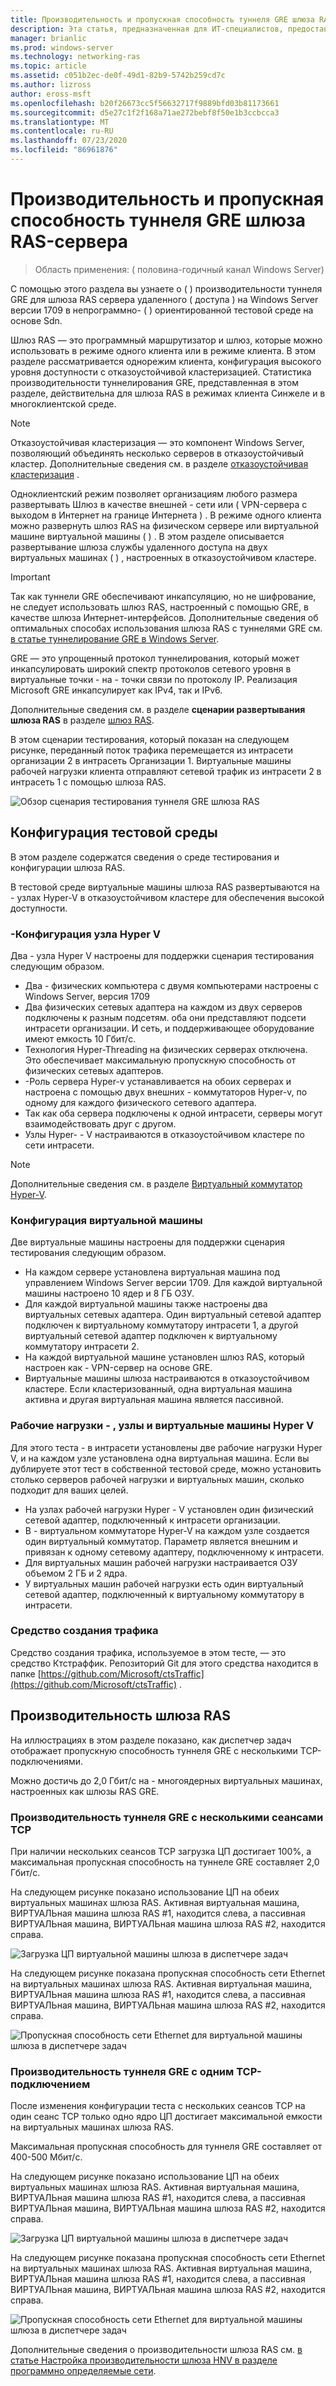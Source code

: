 ```yaml
---
title: Производительность и пропускная способность туннеля GRE шлюза RAS-сервера
description: Эта статья, предназначенная для ИТ-специалистов, предоставляет сведения о производительности для туннелей GRE-трафика шлюза RAS.
manager: brianlic
ms.prod: windows-server
ms.technology: networking-ras
ms.topic: article
ms.assetid: c051b2ec-de0f-49d1-82b9-5742b259cd7c
ms.author: lizross
author: eross-msft
ms.openlocfilehash: b20f26673cc5f56632717f9889bfd03b81173661
ms.sourcegitcommit: d5e27c1f2f168a71ae272bebf8f50e1b3ccbcca3
ms.translationtype: MT
ms.contentlocale: ru-RU
ms.lasthandoff: 07/23/2020
ms.locfileid: "86961876"
---
```

# <a name="ras-gateway-gre-tunnel-throughput-and-performance"></a>Производительность и пропускная способность туннеля GRE шлюза RAS-сервера

>Область применения: \( половина-годичный канал Windows Server\)

С помощью этого раздела вы узнаете о \( \) производительности туннеля GRE для шлюза RAS сервера удаленного \( доступа \) на Windows Server версии 1709 в непрограммно- \( \) ориентированной тестовой среде на основе Sdn.

Шлюз RAS — это программный маршрутизатор и шлюз, которые можно использовать в режиме одного клиента или в режиме клиента. В этом разделе рассматривается однорежим клиента, конфигурация высокого уровня доступности с отказоустойчивой кластеризацией. Статистика производительности туннелирования GRE, представленная в этом разделе, действительна для шлюза RAS в режимах клиента Синжеле и в многоклиентской среде.

>[!NOTE]
>Отказоустойчивая кластеризация — это компонент Windows Server, позволяющий объединять несколько серверов в отказоустойчивый кластер. Дополнительные сведения см. в разделе [отказоустойчивая кластеризация](../../../failover-clustering/failover-clustering-overview.md) .

Одноклиентский режим позволяет организациям любого размера развертывать Шлюз в качестве внешней \- сети или \( VPN-сервера с выходом в Интернет на границе Интернета \) . В режиме одного клиента можно развернуть шлюз RAS на физическом сервере или виртуальной машине виртуальной машины \( \) . В этом разделе описывается развертывание шлюза службы удаленного доступа на двух виртуальных машинах \( \) , настроенных в отказоустойчивом кластере.

>[!IMPORTANT]
>Так как туннели GRE обеспечивают инкапсуляцию, но не шифрование, не следует использовать шлюз RAS, настроенный с помощью GRE, в качестве шлюза Интернет-интерфейсов. Дополнительные сведения об оптимальных способах использования шлюза RAS с туннелями GRE см. [в статье туннелирование GRE в Windows Server](gre-tunneling-windows-server.md).

GRE — это упрощенный протокол туннелирования, который может инкапсулировать широкий спектр протоколов сетевого уровня в виртуальные точки \- на \- точки связи по протоколу IP. Реализация Microsoft GRE инкапсулирует как IPv4, так и IPv6.

Дополнительные сведения см. в разделе **сценарии развертывания шлюза RAS** в разделе [шлюз RAS](./ras-gateway.md#bkmk_deploy). 

В этом сценарии тестирования, который показан на следующем рисунке, переданный поток трафика перемещается из интрасети организации 2 в интрасеть Организации 1. Виртуальные машины рабочей нагрузки клиента отправляют сетевой трафик из интрасети 2 в интрасеть 1 с помощью шлюза RAS.

![Обзор сценария тестирования туннеля GRE шлюза RAS](../../media/GRE-Tunnel-Perf/Gre-Infrastructure.jpg)

## <a name="test-environment-configuration"></a>Конфигурация тестовой среды

В этом разделе содержатся сведения о среде тестирования и конфигурации шлюза RAS.

В тестовой среде виртуальные машины шлюза RAS развертываются на \- узлах Hyper-V в отказоустойчивом кластере для обеспечения высокой доступности.

### <a name="hyper-v-host-configuration"></a>\-Конфигурация узла Hyper V

Два \- узла Hyper V настроены для поддержки сценария тестирования следующим образом. 

- Два \- физических компьютера с двумя компьютерами настроены с Windows Server, версия 1709
- Два физических сетевых адаптера на каждом из двух серверов подключены к разным подсетям. оба они представляют подсети интрасети организации. И сеть, и поддерживающее оборудование имеют емкость 10 Гбит/с.
- Технология Hyper-Threading на физических серверах отключена. Это обеспечивает максимальную пропускную способность от физических сетевых адаптеров.
- \-Роль сервера Hyper-v устанавливается на обоих серверах и настроена с помощью двух внешних \- коммутаторов Hyper-v, по одному для каждого физического сетевого адаптера.
- Так как оба сервера подключены к одной интрасети, серверы могут взаимодействовать друг с другом.
- Узлы Hyper- \- V настраиваются в отказоустойчивом кластере по сети интрасети. 

>[!NOTE]
>Дополнительные сведения см. в разделе [Виртуальный коммутатор Hyper-V](../../../virtualization/hyper-v-virtual-switch/hyper-v-virtual-switch.md).

### <a name="vm-configuration"></a>Конфигурация виртуальной машины

Две виртуальные машины настроены для поддержки сценария тестирования следующим образом.

- На каждом сервере установлена виртуальная машина под управлением Windows Server версии 1709. Для каждой виртуальной машины настроено 10 ядер и 8 ГБ ОЗУ.
- Для каждой виртуальной машины также настроены два виртуальных сетевых адаптера. Один виртуальный сетевой адаптер подключен к виртуальному коммутатору интрасети 1, а другой виртуальный сетевой адаптер подключен к виртуальному коммутатору интрасети 2.
- На каждой виртуальной машине установлен шлюз RAS, который настроен как \- VPN-сервер на основе GRE.
- Виртуальные машины шлюза настраиваются в отказоустойчивом кластере. Если кластеризованный, одна виртуальная машина активна и другая виртуальная машина является пассивной.

### <a name="workload-hyper-v-hosts-and-vms"></a>Рабочие нагрузки \- , узлы и виртуальные машины Hyper V

Для этого теста \- в интрасети установлены две рабочие нагрузки Hyper V, и на каждом узле установлена одна виртуальная машина. Если вы дублируете этот тест в собственной тестовой среде, можно установить столько серверов рабочей нагрузки и виртуальных машин, сколько подходит для ваших целей.

- На узлах рабочей нагрузки Hyper \- V установлен один физический сетевой адаптер, подключенный к интрасети организации.
- В \- виртуальном коммутаторе Hyper-V на каждом узле создается один виртуальный коммутатор. Параметр является внешним и привязан к одному сетевому адаптеру, подключенному к интрасети.
- Для виртуальных машин рабочей нагрузки настраивается ОЗУ объемом 2 ГБ и 2 ядра.
- У виртуальных машин рабочей нагрузки есть один виртуальный сетевой адаптер, подключенный к виртуальному коммутатору в интрасети.

### <a name="traffic-generator-tool"></a>Средство создания трафика

Средство создания трафика, используемое в этом тесте, — это средство Ктстраффик. Репозиторий Git для этого средства находится в папке [https://github.com/Microsoft/ctsTraffic](https://github.com/Microsoft/ctsTraffic) .

## <a name="ras-gateway-performance"></a>Производительность шлюза RAS

На иллюстрациях в этом разделе показано, как диспетчер задач отображает пропускную способность туннеля GRE с несколькими TCP-подключениями.

Можно достичь до 2,0 Гбит/с на \- многоядерных виртуальных машинах, настроенных как шлюзы RAS GRE.

### <a name="gre-tunnel-performance-with-multiple-tcp-sessions"></a>Производительность туннеля GRE с несколькими сеансами TCP

При наличии нескольких сеансов TCP загрузка ЦП достигает 100%, а максимальная пропускная способность на туннеле GRE составляет 2,0 Гбит/с.

На следующем рисунке показано использование ЦП на обеих виртуальных машинах шлюза RAS. Активная виртуальная машина, ВИРТУАЛЬная машина шлюза RAS #1, находится слева, а пассивная ВИРТУАЛЬная машина, ВИРТУАЛЬная машина шлюза RAS #2, находится справа.

![Загрузка ЦП виртуальной машины шлюза в диспетчере задач](../../media/GRE-Tunnel-Perf/Gre-Tunnel-01.jpg)

На следующем рисунке показана пропускная способность сети Ethernet на виртуальных машинах шлюза RAS. Активная виртуальная машина, ВИРТУАЛЬная машина шлюза RAS #1, находится слева, а пассивная ВИРТУАЛЬная машина, ВИРТУАЛЬная машина шлюза RAS #2, находится справа.

![Пропускная способность сети Ethernet для виртуальной машины шлюза в диспетчере задач](../../media/GRE-Tunnel-Perf/Gre-Tunnel-02.jpg)


### <a name="gre-tunnel-performance-with-one-tcp-connection"></a>Производительность туннеля GRE с одним TCP-подключением

После изменения конфигурации теста с нескольких сеансов TCP на один сеанс TCP только одно ядро ЦП достигает максимальной емкости на виртуальных машинах шлюза RAS.

Максимальная пропускная способность для туннеля GRE составляет от 400-500 Мбит/с.

На следующем рисунке показано использование ЦП на обеих виртуальных машинах шлюза RAS. Активная виртуальная машина, ВИРТУАЛЬная машина шлюза RAS #1, находится слева, а пассивная ВИРТУАЛЬная машина, ВИРТУАЛЬная машина шлюза RAS #2, находится справа.

![Загрузка ЦП виртуальной машины шлюза в диспетчере задач](../../media/GRE-Tunnel-Perf/Gre-Tunnel-03.jpg)


На следующем рисунке показана пропускная способность сети Ethernet на виртуальных машинах шлюза RAS. Активная виртуальная машина, ВИРТУАЛЬная машина шлюза RAS #1, находится слева, а пассивная ВИРТУАЛЬная машина, ВИРТУАЛЬная машина шлюза RAS #2, находится справа.

![Пропускная способность сети Ethernet для виртуальной машины шлюза в диспетчере задач](../../media/GRE-Tunnel-Perf/Gre-Tunnel-04.jpg)

Дополнительные сведения о производительности шлюза RAS см. [в статье Настройка производительности шлюза HNV в разделе программно определяемые сети](../../../administration/performance-tuning/subsystem/software-defined-networking/hnv-gateway-performance.md).
